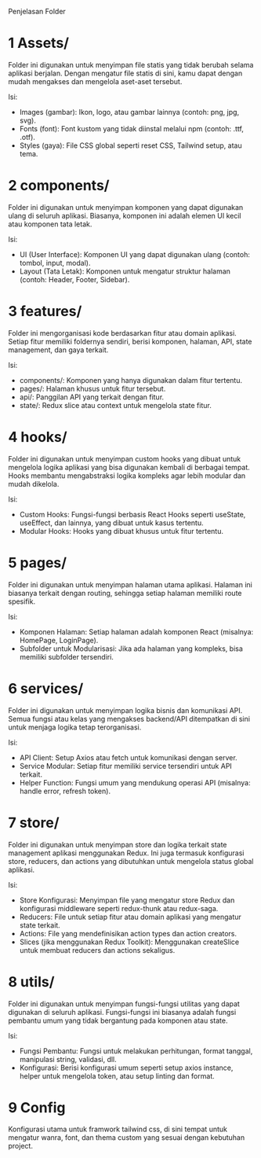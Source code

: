 Penjelasan Folder

# 1 Assets/

Folder ini digunakan untuk menyimpan file statis yang tidak berubah selama aplikasi berjalan. Dengan mengatur file statis di sini, kamu dapat dengan mudah mengakses dan mengelola aset-aset tersebut.

Isi:

- Images (gambar): Ikon, logo, atau gambar lainnya (contoh: png, jpg, svg).
- Fonts (font): Font kustom yang tidak diinstal melalui npm (contoh: .ttf, .otf).
- Styles (gaya): File CSS global seperti reset CSS, Tailwind setup, atau tema.

# 2 components/

Folder ini digunakan untuk menyimpan komponen yang dapat digunakan ulang di seluruh aplikasi. Biasanya, komponen ini adalah elemen UI kecil atau komponen tata letak.

Isi:

- UI (User Interface): Komponen UI yang dapat digunakan ulang (contoh: tombol, input, modal).
- Layout (Tata Letak): Komponen untuk mengatur struktur halaman (contoh: Header, Footer, Sidebar).

# 3 features/

Folder ini mengorganisasi kode berdasarkan fitur atau domain aplikasi. Setiap fitur memiliki foldernya sendiri, berisi komponen, halaman, API, state management, dan gaya terkait.

Isi:

- components/: Komponen yang hanya digunakan dalam fitur tertentu.
- pages/: Halaman khusus untuk fitur tersebut.
- api/: Panggilan API yang terkait dengan fitur.
- state/: Redux slice atau context untuk mengelola state fitur.

# 4 hooks/

Folder ini digunakan untuk menyimpan custom hooks yang dibuat untuk mengelola logika aplikasi yang bisa digunakan kembali di berbagai tempat. Hooks membantu mengabstraksi logika kompleks agar lebih modular dan mudah dikelola.

Isi:

- Custom Hooks: Fungsi-fungsi berbasis React Hooks seperti useState, useEffect, dan lainnya, yang dibuat untuk kasus tertentu.
- Modular Hooks: Hooks yang dibuat khusus untuk fitur tertentu.

# 5 pages/

Folder ini digunakan untuk menyimpan halaman utama aplikasi. Halaman ini biasanya terkait dengan routing, sehingga setiap halaman memiliki route spesifik.

Isi:

- Komponen Halaman: Setiap halaman adalah komponen React (misalnya: HomePage, LoginPage).
- Subfolder untuk Modularisasi: Jika ada halaman yang kompleks, bisa memiliki subfolder tersendiri.

# 6 services/

Folder ini digunakan untuk menyimpan logika bisnis dan komunikasi API. Semua fungsi atau kelas yang mengakses backend/API ditempatkan di sini untuk menjaga logika tetap terorganisasi.

Isi:

- API Client: Setup Axios atau fetch untuk komunikasi dengan server.
- Service Modular: Setiap fitur memiliki service tersendiri untuk API terkait.
- Helper Function: Fungsi umum yang mendukung operasi API (misalnya: handle error, refresh token).

# 7 store/

Folder ini digunakan untuk menyimpan store dan logika terkait state management aplikasi menggunakan Redux. Ini juga termasuk konfigurasi store, reducers, dan actions yang dibutuhkan untuk mengelola status global aplikasi.

Isi:

- Store Konfigurasi: Menyimpan file yang mengatur store Redux dan konfigurasi middleware seperti redux-thunk atau redux-saga.
- Reducers: File untuk setiap fitur atau domain aplikasi yang mengatur state terkait.
- Actions: File yang mendefinisikan action types dan action creators.
- Slices (jika menggunakan Redux Toolkit): Menggunakan createSlice untuk membuat reducers dan actions sekaligus.

# 8 utils/

Folder ini digunakan untuk menyimpan fungsi-fungsi utilitas yang dapat digunakan di seluruh aplikasi. Fungsi-fungsi ini biasanya adalah fungsi pembantu umum yang tidak bergantung pada komponen atau state.

Isi:

- Fungsi Pembantu: Fungsi untuk melakukan perhitungan, format tanggal, manipulasi string, validasi, dll.
- Konfigurasi: Berisi konfigurasi umum seperti setup axios instance, helper untuk mengelola token, atau setup linting dan format.

# 9 Config

Konfigurasi utama untuk framwork tailwind css, di sini tempat untuk mengatur wanra, font, dan thema custom yang sesuai dengan kebutuhan project.
